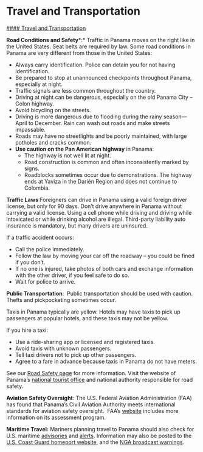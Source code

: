# Travel and Transportation

[#### Travel and Transportation](javascript:void(0); "Travel and Transportation")

**Road Conditions and Safety***:* Traffic in Panama moves on the right like in the United States. Seat belts are required by law. Some road conditions in Panama are very different from those in the United States:

* Always carry identification. Police can detain you for not having identification.
* Be prepared to stop at unannounced checkpoints throughout Panama, especially at night.
* Traffic signals are less common throughout the country.
* Driving at night can be dangerous, especially on the old Panama City – Colon highway.
* Avoid bicycling on the streets.
* Driving is more dangerous due to flooding during the rainy season—April to December. Rain can wash out roads and make streets impassable.
* Roads may have no streetlights and be poorly maintained, with large potholes and cracks common.
* **Use caution on the Pan American highway** in Panama:
  + The highway is not well lit at night.
  + Road construction is common and often inconsistently marked by signs.
  + Roadblocks sometimes occur due to demonstrations. The highway ends at Yaviza in the Darién Region and does not continue to Colombia.

**Traffic Laws**:Foreigners can drive in Panama using a valid foreign driver license, but only for 90 days. Don’t drive anywhere in Panama without carrying a valid license. Using a cell phone while driving and driving while intoxicated or while drinking alcohol are illegal. Third-party liability auto insurance is mandatory, but many drivers are uninsured.

If a traffic accident occurs:

* Call the police immediately.
* Follow the law by moving your car off the roadway – you could be fined if you don’t.
* If no one is injured, take photos of both cars and exchange information with the other driver, if you feel safe to do so.
* Wait for police to arrive.

**Public Transportation**:  Public transportation should be used with caution. Thefts and pickpocketing sometimes occur.

Taxis in Panama typically are yellow. Hotels may have taxis to pick up passengers at popular hotels, and these taxis may not be yellow.

If you hire a taxi:

* Use a ride-sharing app or licensed and registered taxis.
* Avoid taxis with unknown passengers.
* Tell taxi drivers not to pick up other passengers.
* Agree to a fare in advance because taxis in Panama do not have meters.

See our [Road Safety page](https://travel.state.gov/content/travel/en/international-travel/before-you-go/driving-and-road-safety.html) for more information. Visit the website of Panama’s [national tourist office](https://www.atp.gob.pa/) and national authority responsible for road safety.

**Aviation Safety Oversight**: The U.S. Federal Aviation Administration (FAA) has found that Panama’s Civil Aviation Authority meets international standards for aviation safety oversight.  FAA’s [website](https://www.faa.gov/about/initiatives/iasa) includes more information on its assessment program.

**Maritime Travel:** Mariners planning travel to Panama should also check for U.S. maritime [advisories](https://www.maritime.dot.gov/msci-advisories) and [alerts](https://www.maritime.dot.gov/msci-alerts). Information may also be posted to the [U.S. Coast Guard homeport website](https://homeport.uscg.mil/), and the [NGA broadcast warnings](https://msi.nga.mil/NavWarnings).
